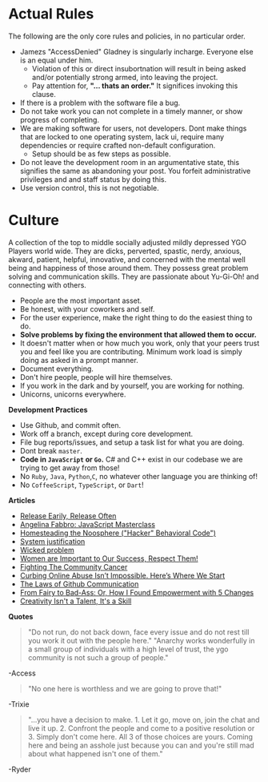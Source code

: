 Actual Rules
============

The following are the only core rules and policies, in no particular order.

- Jamezs "AccessDenied" Gladney is singularly incharge. Everyone else is an equal under him.
    - Violation of this or direct insubortnation will result in being asked and/or potentially strong armed, into leaving the project.
    - Pay attention for, **"... thats an order."** It significes invoking this clause.
- If there is a problem with the software file a bug.
- Do not take work you can not complete in a timely manner, or show progress of completing.
- We are making software for users, not developers. Dont make things that are locked to one operating system, lack ui, require many dependencies or require crafted non-default configuration.
    - Setup should be as few steps as possible.
- Do not leave the development room in an argumentative state, this signifies the same as abandoning your post. You forfeit administrative privileges and and staff status by doing this.
- Use version control, this is not negotiable.


Culture
=======

A collection of the top to middle socially adjusted mildly depressed YGO Players world wide. They are dicks, perverted, spastic, nerdy, anxious, akward, patient, helpful, innovative, and concerned with the mental well being and happiness of those around them. They possess great problem solving and communication skills. They are passionate about Yu-Gi-Oh! and connecting with others.

- People are the most important asset.
- Be honest, with your coworkers and self.
- For the user experience, make the right thing to do the easiest thing to do.
- **Solve problems by fixing the environment that allowed them to occur.**
- It doesn't matter when or how much you work, only that your peers trust you and feel like you are contributing. Minimum work load is simply doing as asked in a prompt manner.
- Document everything.
- Don't hire people, people will hire themselves.
- If you work in the dark and by yourself, you are working for nothing.
- Unicorns, unicorns everywhere.


**Development Practices**
- Use Github, and commit often.
- Work off a branch, except during core development.
- File bug reports/issues, and setup a task list for what you are doing.
- Dont break `master`.
- **Code in `JavaScript` or `Go`.** C# and C++ exist in our codebase we are trying to get away from those!
- No `Ruby`, `Java`, `Python`,`C`, no whatever other language you are thinking of!
- No `CoffeeScript`, `TypeScript`, or `Dart`!


**Articles**
* [Release Earily, Release Often](http://www.catb.org/~esr/writings/cathedral-bazaar/cathedral-bazaar/ar01s04.html)
* [Angelina Fabbro: JavaScript Masterclass](https://www.youtube.com/watch?v=v0TFmdO4ZP0)
* [Homesteading the Noosphere ("Hacker" Behavioral Code")](http://firstmonday.org/ojs/index.php/fm/rt/printerFriendly/1474/1389)
* [System justification](http://en.m.wikipedia.org/wiki/System_justification)
* [Wicked problem](http://en.wikipedia.org/wiki/Wicked_problem)
* [Women are Important to Our Success, Respect Them!](http://reviews.financesonline.com/most-popular-social-media-sites-review/)
* [Fighting The Community Cancer](https://modelviewculture.com/pieces/leaving-toxic-open-source-communities)
* [Curbing Online Abuse Isn’t Impossible. Here’s Where We Start](http://www.wired.com/2014/05/fighting-online-harassment/)
* [The Laws of Github Communication](http://ben.balter.com/2014/11/06/rules-of-communicating-at-github/)
* [From Fairy to Bad-Ass: Or, How I Found Empowerment with 5 Changes](https://medium.com/@lindsaykohler/from-fairy-to-bad-ass-or-how-i-found-empowerment-with-5-changes-bcddab4c11c7)
* [Creativity Isn't a Talent, It's a Skill](https://www.youtube.com/watch?v=TsxRstKDcVI)

**Quotes**
> "Do not run, do not back down, face every issue and do not rest till you work it out with the people here."
> "Anarchy works wonderfully in a small group of individuals with a high level of trust, the ygo community is not such a group of people."

-Access


> "No one here is worthless and we are going to prove that!"

-Trixie


> "...you have a decision to make. 1. Let it go, move on, join the chat and live it up. 2. Confront the people and come to a positive resolution or 3. Simply don't come here. All 3 of those choices are yours. Coming here and being an asshole just because you can and you're still mad about what happened isn't one of them."

-Ryder


